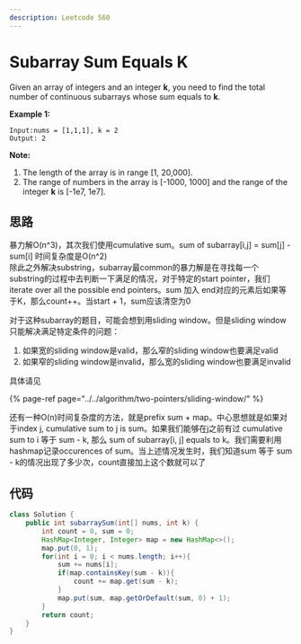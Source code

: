```yaml
---
description: Leetcode 560
---
```


# Subarray Sum Equals K

Given an array of integers and an integer **k**, you need to find the total number of continuous subarrays whose sum equals to **k**.

**Example 1:**  


```text
Input:nums = [1,1,1], k = 2
Output: 2
```

**Note:**  


1. The length of the array is in range \[1, 20,000\].
2. The range of numbers in the array is \[-1000, 1000\] and the range of the integer **k** is \[-1e7, 1e7\].

## 思路

暴力解O\(n^3\)，其次我们使用cumulative sum。sum of subarray\[i,j\] = sum\[j\] -sum\[i\] 时间复杂度是O\(n^2\)  
除此之外解决substring，subarray最common的暴力解是在寻找每一个substring的过程中去判断一下满足的情况，对于特定的start pointer，我们iterate over all the possible end pointers。sum 加入 end对应的元素后如果等于K，那么count++。当start + 1，sum应该清空为0

对于这种subarray的题目，可能会想到用sliding window。但是sliding window只能解决满足特定条件的问题：

1. 如果宽的sliding window是valid，那么窄的sliding window也要满足valid
2. 如果窄的sliding window是invalid，那么宽的sliding window也要满足invalid

具体请见

{% page-ref page="../../algorithm/two-pointers/sliding-window/" %}

还有一种O\(n\)时间复杂度的方法，就是prefix sum + map。中心思想就是如果对于index j, cumulative sum to j is sum。如果我们能够在j之前有过 cumulative sum to i 等于 sum - k, 那么 sum of subarray\[i, j\] equals to k。我们需要利用hashmap记录occurences of sum。当上述情况发生时，我们知道sum 等于 sum - k的情况出现了多少次，count直接加上这个数就可以了

## 代码

```java
class Solution {
    public int subarraySum(int[] nums, int k) {
        int count = 0, sum = 0;
        HashMap<Integer, Integer> map = new HashMap<>();
        map.put(0, 1);
        for(int i = 0; i < nums.length; i++){
            sum += nums[i];
            if(map.containsKey(sum - k)){
                count += map.get(sum - k);
            }
            map.put(sum, map.getOrDefault(sum, 0) + 1);
        }
        return count;
    }
}
```





